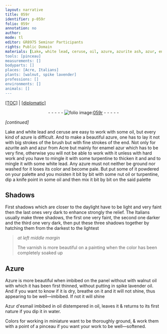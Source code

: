 ```yaml
---
layout: narrative
title: 059r
identifier: p-059r
folio: 059r
annotation: no
author:
mode: tl
editor: GR8975 Seminar Participants
rights: Public Domain
materials: [Lake, white lead, ceruse, oil, azure, azurite ash, azur, enamel azur, turpentine, nut oil, Azure, walnut oil, spike lavender oil, Azur d'esmail, water]
tools: [pinceau]
measurements: []
bodyparts: []
places: [Acre, Italians]
plants: [walnut, spike lavender]
professions: []
environments: []
animals: []
---
```


<p><a href="{{ site.baseurl }}/translation/">[TOC]</a> | <a href="{{ site.baseurl }}/texts/p-059r_tc/" target="_blank">[diplomatic]</a></p><div class="folio" align="center">- - - - - <a href="http://gallica.bnf.fr/ark:/12148/btv1b10500001g/f123.item" target="_blank"><img src="https://cu-mkp.github.io/2017-workshop-edition/assets/photo-icon.png" alt="folio image: " style="display:inline-block; margin-bottom:-3px;"/>059r</a> - - - - - </div>  
 
*[continued]*
  
<span class="m">Lake</span> and <span class="m">white lead</span> and <span class="m">ceruse</span> are easy to work with some <span class="m">oil</span>, but every kind of <span class="m">azure</span> is difficult. And to make a beautiful <span class="m">azure</span>, one has to lay it not with big strokes of the brush but with fine strokes of the end. Not only for <span class="m">azurite ash</span> and <span class="m">azur</span> from <span class="pl">Acre</span> but mainly for <span class="m">enamel azur</span> which has to be very fine, otherwise you will not be able to work with it unless with hard work and you have to mingle it with some <span class="m">turpentine</span> to thicken it and and to mingle it with some <span class="m">white lead</span>. Any <span class="m">azure</span> must not neither be ground nor washed for it loses its color and become pale. But put some of it powdered on your palette and you moisten it bit by bit with some <span class="m">nut oil</span> or <span class="m">turpentine</span>, dip a knife point in some <span class="m">oil</span> and then mix it bit by bit on the said palette

 
  

## Shadows

 
First shadows which are closer to the daylight have to be light and very faint then the last ones very dark to enhance strongly the relief. The <span class="pl">Italians</span> usually make three shadows, the first one very faint, the second one darker and the third one very dark, then put these three shadows together by hatching them from the darkest to the lightest
 
> *at left middle margin*
> 
> 
>   The varnish is more beautiful on a painting when the color has been completely soaked up
 
 
  

## <span class="m">Azure</span>

 
<span class="m">Azure</span> is more beautiful when imbibed on the panel <span class="del">without</span> with <span class="m"><span class="pa">walnut</span> oil</span> with which it has been first thinned, without putting in <span class="m"><span class="pa">spike lavender</span> oil</span>. And if you want to know if it is dry, breathe on it and it will not shine, thus appearing to be well—imbibed. If not it will shine
 
<span class="m">Azur d'esmail </span> <span class="del">imbibed in <span class="m">oil</span></span> distempered in <span class="m">oil</span>, leaves it & returns to its first nature if you dip it in <span class="m">water</span>.
 
Colors for working in miniature want to be thoroughly ground, & work them with a point of a <span class="tl">pinceau</span> if you want your work to be well—softened.
 
